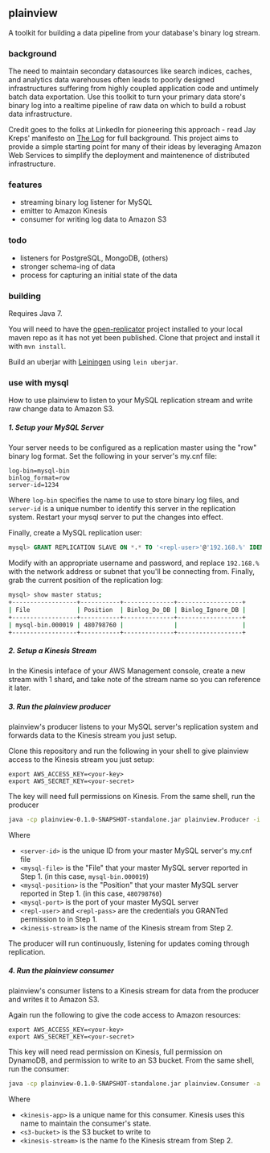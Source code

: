 ## plainview

A toolkit for building a data pipeline from your database's binary log stream.

### background

The need to maintain secondary datasources like search indices, caches, and analytics data warehouses often leads to poorly designed infrastructures suffering from highly coupled application code and untimely batch data exportation. Use this toolkit to turn your primary data store's binary log into a realtime pipeline of raw data on which to build a robust data infrastructure.

Credit goes to the folks at LinkedIn for pioneering this approach - read Jay Kreps' manifesto on [The Log](http://engineering.linkedin.com/distributed-systems/log-what-every-software-engineer-should-know-about-real-time-datas-unifying) for full background.  This project aims to provide a simple starting point for many of their ideas by leveraging Amazon Web Services to simplify the deployment and maintenence of distributed infrastructure.

### features
 - streaming binary log listener for MySQL
 - emitter to Amazon Kinesis
 - consumer for writing log data to Amazon S3

### todo
 - listeners for PostgreSQL, MongoDB, (others)
 - stronger schema-ing of data
 - process for capturing an initial state of the data


### building

Requires Java 7.

You will need to have the [open-replicator](https://github.com/cmerrick/open-replicator) project installed to your local maven repo as it has not yet been published.  Clone that project and install it with `mvn install`.

Build an uberjar with [Leiningen](http://leiningen.org/) using `lein uberjar`.  

### use with mysql

How to use plainview to listen to your MySQL replication stream and write raw change data to Amazon S3.

##### 1. Setup your MySQL Server
Your server needs to be configured as a replication master using the "row" binary log format.  Set
the following in your server's my.cnf file:

```
log-bin=mysql-bin
binlog_format=row
server-id=1234
```

Where `log-bin` specifies the name to use to store binary log files, and `server-id` is a unique number to identify this server in the replication system.  Restart your mysql server to put the changes into effect.

Finally, create a MySQL replication user:

```sql
mysql> GRANT REPLICATION SLAVE ON *.* TO '<repl-user>'@'192.168.%' IDENTIFIED BY '<repl-pass>';
```

Modify with an appropriate username and password, and replace `192.168.%` with the network address or subnet that you'll be connecting from.  Finally, grab the current position of the replication log:

```bash
mysql> show master status;
+------------------+-----------+--------------+------------------+
| File             | Position  | Binlog_Do_DB | Binlog_Ignore_DB |
+------------------+-----------+--------------+------------------+
| mysql-bin.000019 | 480798760 |              |                  |
+------------------+-----------+--------------+------------------+
```

##### 2. Setup a Kinesis Stream

In the Kinesis inteface of your AWS Management console, create a new stream with 1 shard, and take note of the stream name so you can reference it later.

##### 3. Run the plainview producer

plainview's producer listens to your MySQL server's replication system and forwards data to the Kinesis stream you just setup.

Clone this repository and run the following in your shell to give plainview access to the Kinesis stream you just setup:

```
export AWS_ACCESS_KEY=<your-key>
export AWS_SECRET_KEY=<your-secret>
```

The key will need full permissions on Kinesis.  From the same shell, run the producer

```bash
java -cp plainview-0.1.0-SNAPSHOT-standalone.jar plainview.Producer -i <server-id> -f <mysql-file> -n <mysql-position> -P <mysql-port> -u <repl-user> -p <repl-pass> -s <kinesis-stream>
```

Where
 - `<server-id>` is the unique ID from your master MySQL server's my.cnf file
 - `<mysql-file>` is the "File" that your master MySQL server reported in Step 1. (in this case, `mysql-bin.000019`)
 - `<mysql-position>` is the "Position" that your master MySQL server reported in Step 1. (in this case, `480798760`)
 - `<mysql-port>` is the port of your master MySQL server
 - `<repl-user>` and `<repl-pass>` are the credentials you GRANTed permission to in Step 1.
 - `<kinesis-stream>` is the name of the Kinesis stream from Step 2.

The producer will run continuously, listening for updates coming through replication.

##### 4. Run the plainview consumer

plainview's consumer listens to a Kinesis stream for data from the producer and writes it to Amazon S3.

Again run the following to give the code access to Amazon resources:

```
export AWS_ACCESS_KEY=<your-key>
export AWS_SECRET_KEY=<your-secret>
```

This key will need read permission on Kinesis, full permission on DynamoDB, and permission to write to an S3 bucket.  From the same shell, run the consumer:

```bash
java -cp plainview-0.1.0-SNAPSHOT-standalone.jar plainview.Consumer -a <kinesis-app> -b <s3-bucket> -s <kinesis-stream>
```

Where
 - `<kinesis-app>` is a unique name for this consumer.  Kinesis uses this name to maintain the consumer's state.
 - `<s3-bucket>` is the S3 bucket to write to
 - `<kinesis-stream>` is the name fo the Kinesis stream from Step 2.
